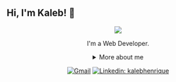## Hi, I'm Kaleb! 👋

<div align="center">
  
<img src="https://user-images.githubusercontent.com/74038190/212257468-1e9a91f1-b626-4baa-b15d-5c385dfa7ed2.gif" />

I'm a Web Developer.

<details>
  <summary> More about me </summary>
<div align="left">
 
``` js
const kaleb = {
    personal: {
        pronouns: 'he' | 'him',
        study: "Computer Engineering at UnB",
        interests: ['music', 'games', 'pop culture'],
        motivation: [
            'crafting experiences that are engaging, accessible, and user-centric',
        ],
    },
    technical: {
        technologies: {
            frontEnd: {
                TypeScript: ['Next.js', 'React'],
                HTML: ['HTML5', 'Semantic HTML'],
                CSS: ['Tailwind CSS', 'styled-components'],
            },
            backEnd: {
                TypeScript: ['Next.js (API routes)'],
                Python: ['Data Analysis'],
                C++: ['Problem Solving'],
            },
            architecture: ['Single Page Applications', 'Mobile First', 'Feature First'],
        },
    }
}
```
  </div>
</details>

[![Gmail](https://img.shields.io/twitter/url?label=email&logo=gmail&style=social&url=http%3A%2F%2Fmailto%3Akalebhenriquebr%40gmail.com)](mailto:kalebhenriquebr@gmail.com)
[![Linkedin: kalebhenrique](https://img.shields.io/badge/-kalebhenrique-blue?style=flat-square&logo=Linkedin&logoColor=white&link=https://www.linkedin.com/in/kalebhenrique/)](https://www.linkedin.com/in/kalebhenrique/)
</div>
